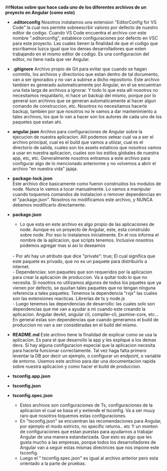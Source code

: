##**Notas sobre que hace cada uno de los diferentes archivos de un proyecto en Angular (como este)**

- **.editorconfig**
    Nosotros instalamos una extension "EditorConfig for VS Code" la cual nos permite sobreescrbir valores por defecto de nuestro editor de codigo.
    Cuando VS Code encuentra el archivo con este nombre ".editorconfig", establece configuraciones por defecto en VSC para este proyecto.
    Las cuales tienen la finalidad de que el codigo que escribamos luzca igual que los demas desarrolladores que esten trabajando en el mismo editor de codigo. Es una configuracion del editor, no tiene nada que ver Angular.
    <br>


- **.gitignore**
    Archivo propio de Git para evitar que cuando se hagan commits, los archivos y directorios que estan dentro de tal documento, van a ser ignorados y no van a subirse a dicho repositorio. 
    Este archivo tambien es generado automaticamente por Angular, en el se encuentran una lista larga de archivos a ignorar. Y todo lo que esta alli nosotros no necesitamos respaldarlo, ni hace un backup del mismo, porque por lo general son archivos que se generan automaticamente al hacer algun comando de construccion, etc.
    Nosotros no necesitamos hacerle backup, tambien por que nosotros no le vamos a dar mantenimiento a tales archivos, los que lo van a hacer son los autores de cada uno de los paquetes que estan ahi.
    <br>

- **angular.json**
    Archivo para configuraciones de Angular sobre la ejecucion de nuestra aplicacion. Alli podemos setear cual va a ser el archivo principal, cual es el build que vamos a utiizar, cual es el directorio de salida, cuales son los assets estaticos que nosotros vamos a usar en nuestra aplicacion, cuales son los estilos globales de nuestra app, etc, etc. 
    Generalmente nosotros entramos a este archivo para configurar algo de lo mencionado anteriorme y no volvemos a abrir el archivo "en nuestra vida" jajaja.
    <br>

- **package-lock.json**    
    Este archivo dice basicamente como fueron construidos los modulos de node. Nunca lo vamos a tocar manualmente. Lo vamos a manipular cuando toquemos comandos de instalacion o remover dependencias en el "package.json". Nosotros no modificamos este archivo, y NUNCA debemos modificarlo directamente.
    <br>

- **package.json**
    - Lo que esta en este archivo es algo propio de las aplicaciones de node. Aunque es un proyecto de Angular, este, esta construido sobre node. Por eso lo instalamos inicialmente. En el nos informa el nombre de la aplicacion, que scripts tenemos. Inclusive nosotros podemos agregar mas si asi lo deseamos
    <br>
    - Por ahi hay un atributo que dice "private": true; El cual significa que este paquete es privado, que no es un paquete para distribuirlo a internet.
    <br>
    - Dependencias: son paquetes que son requeridos por la aplicacion para crear la aplicacion de produccion. Va a quitar todo lo que no necesita. Si nosotros no utilizamos algunos de todos los pquetes que ya vienen por defecto, se quuitan tales paquetes que no tengan ninguna referencia a tales paquetes.
    Tenemos la dependencia "rxjs" las cuales son las extensiones reacticas. Librerias de ts y node.js
    <br>
    - Luego tenemos las dependencias de desarrollo: las cuales solo son dependencias que me van a ayudar a mi cuando este creando la aplicacion.
    Angular devkit,  angular cli, compiler-cli, jasmine-core, etc... En general estas son dependencias que cuando generamos el build de produccion no van a ser consideradas en el build del mismo.
    <br>
- **README.md**
    Este archivo tiene la finalidad de explicar como se usa la aplicacion. Es para el que desarrollo la app y les explique a los demas devs. Si hay alguna configuracion especial que la aplicacion necesita para hacerla funcionar correctamente. Tal vez haga falta primero leventar la DB por decir un ejemplo, o configurar un endpoint, o variable de entorno.
    Usemos este archivo para dar una documentacion rapida sobre nuestra aplicacion y como hacer el build de produccion.
    <br>
- **tsconfig.app.json**    
- **tsconfig.json**    
- **tsconfig.spec.json**    
    - Estos archivos son configuraciones de Ts, configuraciones de la aplicacion el cual se basa el y extiende el tsconfig.
    Va a ser muuy raro que nosotros toquemos estas configuraciones.
    - En "tsconfig.json" se encuentran las recomendaciones para Angular, por ejemplo el modo estricto, no specific returns.. etc Y un monton de configuraciones que estan puestas para ayudarnos a trabajar Angular de una manera estandarizada. Que esto es algo que les gusta mucho a las empresas, porque todos los desarrolladores de Angular van a seguir estas mismas directrices que nos impone este tsconfig.
    - Luego el " tsconfig.spec.json" es igual al archivo anterior pero esta orientado a la parte de pruebas.






